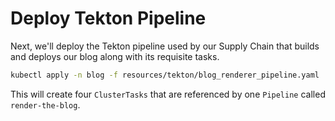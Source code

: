 # Deploy Tekton Pipeline

Next, we'll deploy the Tekton pipeline used by our Supply Chain that builds and
deploys our blog along with its requisite tasks.

```sh
kubectl apply -n blog -f resources/tekton/blog_renderer_pipeline.yaml
```

This will create four `ClusterTasks` that are referenced by
one `Pipeline` called `render-the-blog`.

